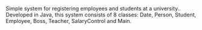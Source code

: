 Simple system for registering employees and students at a university.. Developed in Java, this system consists of 8 classes: Date, Person, Student, Employee, Boss, Teacher, SalaryControl and Main.
